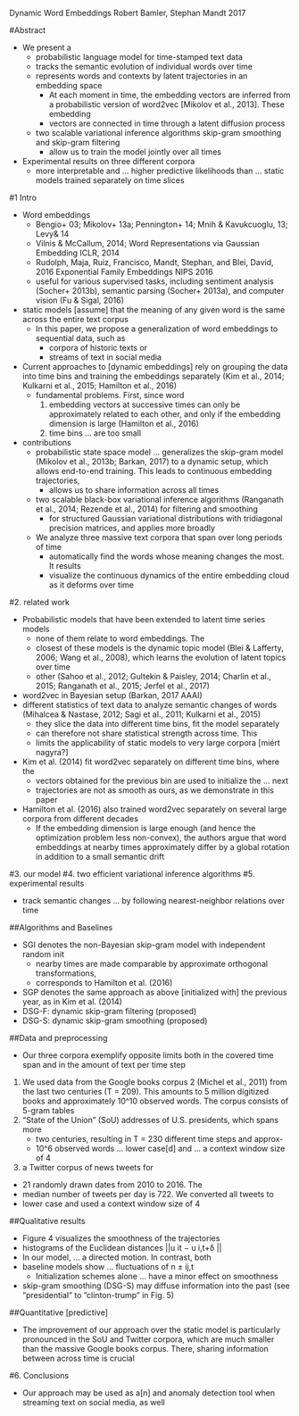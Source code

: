 Dynamic Word Embeddings
Robert Bamler, Stephan Mandt
2017

#Abstract

* We present a
  * probabilistic language model for time-stamped text data
  * tracks the semantic evolution of individual words over time
  * represents words and contexts by latent trajectories in an embedding space
    * At each moment in time, the embedding vectors are inferred from a
      probabilistic version of word2vec [Mikolov et al., 2013]. These embedding
    * vectors are connected in time through a latent diffusion process
  * two scalable variational inference algorithms
    skip-gram smoothing and skip-gram filtering
    * allow us to train the model jointly over all times
* Experimental results on three different corpora
  * more interpretable and ... higher predictive likelihoods
    than ... static models trained separately on time slices

#1 Intro

* Word embeddings
  * Bengio+ 03; Mikolov+ 13a; Pennington+ 14; Mnih & Kavukcuoglu, 13; Levy& 14
  * Vilnis & McCallum, 2014;
    Word Representations via Gaussian Embedding
    ICLR, 2014
  * Rudolph, Maja, Ruiz, Francisco, Mandt, Stephan, and Blei, David, 2016
    Exponential Family Embeddings
    NIPS 2016
  * useful for various supervised tasks, including
    sentiment analysis (Socher+ 2013b), semantic parsing (Socher+ 2013a), and
    computer vision (Fu & Sigal, 2016)
* static models [assume] that the meaning of any given word is the same across
  the entire text corpus
  * In this paper, we propose a generalization of word embeddings to sequential
    data, such as
    * corpora of historic texts or
    * streams of text in social media
* Current approaches to [dynamic embeddings] rely on
  grouping the data into time bins and training the embeddings separately
  (Kim et al., 2014; Kulkarni et al., 2015; Hamilton et al., 2016)
  * fundamental problems. First, since word
    1. embedding vectors at successive times can only be approximately related
       to each other,
       and only if the embedding dimension is large (Hamilton et al., 2016)
    2. time bins ... are too small
* contributions
  * probabilistic state space model ... generalizes the skip-gram model
    (Mikolov et al., 2013b; Barkan, 2017) to a dynamic setup, which allows
    end-to-end training. This leads to continuous embedding trajectories,
    * allows us to share information across all times
  * two scalable black-box variational inference algorithms
    (Ranganath et al., 2014; Rezende et al., 2014) for filtering and smoothing
    * for structured Gaussian variational distributions with tridiagonal
    precision matrices, and applies more broadly
  * We analyze three massive text corpora that span over long periods of time
    * automatically find the words whose meaning changes the most. It results
    * visualize the continuous dynamics of the entire embedding cloud as it
      deforms over time

#2. related work

* Probabilistic models that have been extended to latent time series models
  * none of them relate to word embeddings. The
  * closest of these models is the dynamic topic model
    (Blei & Lafferty, 2006; Wang et al., 2008), which
    learns the evolution of latent topics over time
  * other (Sahoo et al., 2012; Gultekin & Paisley, 2014; Charlin et al., 2015;
    Ranganath et al., 2015; Jerfel et al., 2017)
* word2vec in Bayesian setup (Barkan, 2017 AAAI)
* different statistics of text data to analyze semantic changes of words
  (Mihalcea & Nastase, 2012; Sagi et al., 2011; Kulkarni et al., 2015)
  * they slice the data into different time bins, fit the model separately
  * can therefore not share statistical strength across time. This
  * limits the applicability of static models to very large corpora [miért
    nagyra?]
* Kim et al. (2014) fit word2vec separately on different time bins, where the
  * vectors obtained for the previous bin are used to initialize the ... next
  * trajectories are not as smooth as ours, as we demonstrate in this paper
* Hamilton et al. (2016) also trained word2vec separately on several large
  corpora from different decades
  * If the embedding dimension is large enough (and hence the optimization
    problem less non-convex), the authors argue that word embeddings at nearby
    times approximately differ by a global rotation in addition to a small
    semantic drift

#3. our model
#4. two efficient variational inference algorithms
#5. experimental results

* track semantic changes ... by following nearest-neighbor relations over time

##Algorithms and Baselines

* SGI denotes the non-Bayesian skip-gram model with independent random init
  * nearby times are made comparable by approximate orthogonal transformations,
  * corresponds to Hamilton et al. (2016)
* SGP denotes the same approach as above [initialized with] the previous year,
  as in Kim et al. (2014)
* DSG-F: dynamic skip-gram filtering (proposed)
* DSG-S: dynamic skip-gram smoothing (proposed)

##Data and preprocessing

* Our three corpora exemplify opposite limits
  both in the covered time span and in the amount of text per time step
1. We used data from the Google books corpus 2 (Michel et al., 2011) from the
last two centuries (T = 209).  This amounts to 5 million digitized books and
approximately 10^10 observed words. The corpus consists of 5-gram tables
2. “State of the Union” (SoU) addresses of U.S. presidents, which spans more
   * two centuries, resulting in T = 230 different time steps and approx-
   * 10^6 observed words ... lower case[d] and ... a context window size of 4
3. a Twitter corpus of news tweets for
  * 21 randomly drawn dates from 2010 to 2016. The
  * median number of tweets per day is 722. We converted all tweets to
  * lower case and used a context window size of 4

##Qualitative results

* Figure 4 visualizes the smoothness of the trajectories
 * histograms of the Euclidean distances ||u it − u i,t+δ ||
 * In our model, ... a directed motion. In contrast, both
 * baseline models show ... fluctuations of n ± ij,t 
   * Initialization schemes alone ... have a minor effect on smoothness
* skip-gram smoothing (DSG-S) may diffuse information into the past
  (see ”presidential” to ”clinton-trump” in Fig. 5)

##Quantitative [predictive]

* The improvement of our approach over the static model is particularly
  pronounced in the SoU and Twitter corpora, which are much smaller than the
  massive Google books corpus.  There, sharing information between across time
  is crucial

#6. Conclusions

* Our approach may be used as a[n] and anomaly detection tool when streaming
  text on social media, as well

